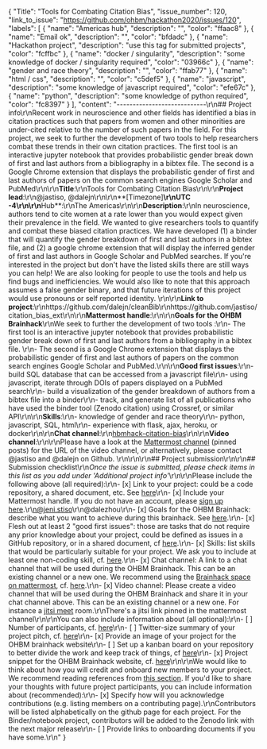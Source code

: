 {
  "Title": "Tools for Combating Citation Bias",
  "issue_number": 120,
  "link_to_issue": "https://github.com/ohbm/hackathon2020/issues/120",
  "labels": [
    {
      "name": "Americas hub",
      "description": "",
      "color": "ffaac8"
    },
    {
      "name": "Email ok",
      "description": "",
      "color": "bfdadc"
    },
    {
      "name": "Hackathon project",
      "description": "use this tag for submitted projects",
      "color": "fcffbc"
    },
    {
      "name": "docker / singularity",
      "description": "some knowledge of docker / singularity required",
      "color": "03966c"
    },
    {
      "name": "gender and race theory",
      "description": "",
      "color": "ffab77"
    },
    {
      "name": "html / css",
      "description": "",
      "color": "c5def5"
    },
    {
      "name": "javascript",
      "description": "some knowledge of javascript required",
      "color": "efe67c"
    },
    {
      "name": "python",
      "description": "some knowledge of python required",
      "color": "fc8397"
    }
  ],
  "content": "----------------------------\r\n## Project info\r\nRecent work in neuroscience and other fields has identified a bias in citation practices such that papers from women and other minorities are under-cited relative to the number of such papers in the field. For this project, we seek to further the development of two tools to help researchers combat these trends in their own citation practices. The first tool is an interactive jupyter notebook that provides probabilistic gender break down of first and last authors from a bibliography in a bibtex file. The second is a Google Chrome extension that displays the probabilistic gender of first and last authors of papers on the common search engines Google Scholar and PubMed\r\n\r\n**Title**:\r\nTools for Combating Citation Bias\r\n\r\n**Project lead**:\r\n@jastiso, @dalejn\r\n\r\n**[Timezone]**\r\nUTC -4\r\n\r\n**Hub**:\r\nThe Americas\r\n\r\n**Description**:\r\nIn neuroscience, authors tend to cite women at a rate lower than you would expect given their prevalence in the field. We wanted to give researchers tools to quantify and combat these biased citation practices. We have developed (1) a binder that will quantify the gender breakdown of first and last authors in a bibtex file, and (2) a google chrome extension that will display the inferred gender of first and last authors in Google Scholar and PubMed searches. If you're interested in the project but don't have the listed skills there are still ways you can help! We are also looking for people to use the tools and help us find bugs and inefficiencies. We would also like to note that this approach assumes a false gender binary, and that future iterations of this project would use pronouns or self reported identity. \r\n\r\n**Link to project**:\r\nhttps://github.com/dalejn/cleanBib\r\nhttps://github.com/jastiso/citation_bias_ext\r\n\r\n**Mattermost handle**:\r\n\r\n**Goals for the OHBM Brainhack**\r\nWe seek to further the development of two tools :\r\n- The first tool is an interactive jupyter notebook that provides probabilistic gender break down of first and last authors from a bibliography in a bibtex file. \r\n- The second is a Google Chrome extension that displays the probabilistic gender of first and last authors of papers on the common search engines Google Scholar and PubMed.\r\n\r\n**Good first issues**:\r\n- build SQL database that can be accessed from a javascript file\r\n- using javascript, iterate through DOIs of papers displayed on a PubMed search\r\n- build a visualization of the gender breakdown of authors from a bibtex file into a binder\r\n- track, and generate list of all publications who have used the binder tool (Zenodo citation) using Crossref, or similar API\r\n\r\n**Skills**:\r\n- knowledge of gender and race theory\r\n- python, javascript, SQL, html\r\n- experience with flask, ajax, heroku, or docker\r\n\r\n**Chat channel**:\r\n[hbmhack-citation-bias](https://mattermost.brainhack.org/brainhack/channels/citation-bias\r\n)\r\n\r\n**Video channel**:\r\n\r\nPlease have a look at the [Mattermost channel](https://mattermost.brainhack.org/brainhack/channels/citation-bias\r\n) (pinned posts) for the URL of the video channel, or alternatively, please contact @jastiso and @dalejn on Github. \r\n\r\n\r\n## Project submission\r\n\r\n## Submission checklist\r\n*Once the issue is submitted, please check items in this list as you add under 'Additional project info'*\r\n\r\nPlease include the following above (all required):\r\n-   [x] Link to your project: could be a code repository, a shared document, etc. See [here](https://github.com/ohbm/hackathon2020/blob/master/.github/ISSUE_TEMPLATE/handbooks/projects.md#link-to-project)\r\n-   [x] Include your Mattermost handle. If you do not have an account, please [sign up here](https://mattermost.brainhack.org/signup_email).\r\n@jeni.stiso\r\n@dalezhou\r\n-   [x] Goals for the OHBM Brainhack: describe what you want to achieve during this brainhack. See [here](https://github.com/ohbm/hackathon2020/blob/master/.github/ISSUE_TEMPLATE/handbooks/projects.md#goals).\r\n-   [x] Flesh out at least 2 \"good first issues\": those are tasks that do not require any prior knowledge about your project, could be defined as issues in a GitHub repository, or in a shared document, cf [here](https://github.com/ohbm/hackathon2020/blob/master/.github/ISSUE_TEMPLATE/handbooks/projects.md#onboarding-2-good-first-issues).\r\n-   [x] Skills: list skills that would be particularly suitable for your project. We ask you to include at least one non-coding skill, cf. [here](https://github.com/ohbm/hackathon2020/blob/master/.github/ISSUE_TEMPLATE/handbooks/projects.md#onboarding-skills).\r\n-   [x] Chat channel: A link to a chat channel that will be used during the OHBM Brainhack. This can be an existing channel or a new one. We recommend using the [Brainhack space on mattermost](https://mattermost.brainhack.org/), cf. [here](https://github.com/ohbm/hackathon2020/blob/master/.github/ISSUE_TEMPLATE/handbooks/projects.md#chat).\r\n-   [x] Video channel: Please create a video channel that will be used during the OHBM Brainhack and share it in your chat channel above. This can be an existing channel or a new one. For instance a [jitsi meet](https://meet.jit.si/) room.\r\nThere's a jitsi link pinned in the mattermost channel\r\n\r\nYou can also include information about (all optional):\r\n-   [ ] Number of participants, cf. [here](https://github.com/ohbm/hackathon2020/blob/master/.github/ISSUE_TEMPLATE/handbooks/projects.md#participant-capacity)\r\n-   [ ] Twitter-size summary of your project pitch, cf. [here](https://github.com/ohbm/hackathon2020/blob/master/.github/ISSUE_TEMPLATE/handbooks/projects.md#twitter-size-summary-of-your-project-pitch)\r\n-   [x] Provide an image of your project for the OHBM brainhack website\r\n-   [ ] Set up a kanban board on your repository to better divide the work and keep track of things, cf [here](https://github.com/ohbm/hackathon2020/blob/master/.github/ISSUE_TEMPLATE/handbooks/projects.md#set-up-a-kanban-board)\r\n-   [x] Project snippet for the OHBM Brainhack website, cf. [here](https://github.com/ohbm/hackathon2020/blob/master/.github/ISSUE_TEMPLATE/handbooks/projects.md#project-snippet-for-the-ohbm-brainhack-website)\r\n\r\nWe would like to think about how you will credit and onboard new members to your project. We recommend reading references from [this section](https://github.com/ohbm/hackathon2020/blob/master/.github/ISSUE_TEMPLATE/handbooks/projects.md#credit-and-onboarding). If you'd like to share your thoughts with future project participants, you can include information about (recommended):\r\n-   [x] Specify how will you acknowledge contributions (e.g. listing members on a contributing page).\r\nContributors will be listed alphabetically on the github page for each project. For the Binder/notebook project, contributors will be added to the Zenodo link with the next major release\r\n-   [ ] Provide links to onboarding documents if you have some.\r\n"
}